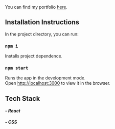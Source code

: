 You can find my portfolio [here](https://jaysebagh.dev/).

## Installation Instructions

In the project directory, you can run:

### `npm i`

Installs project dependence.

### `npm start`

Runs the app in the development mode.<br />
Open [http://localhost:3000](http://localhost:3000) to view it in the browser.

## Tech Stack

#### - _React_
#### - _CSS_
